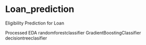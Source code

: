 # Loan_prediction

Eligibility Prediction for Loan

Processed EDA
randomforestclassifier
GradientBoostingClassifier
decisiontreeclasifier
